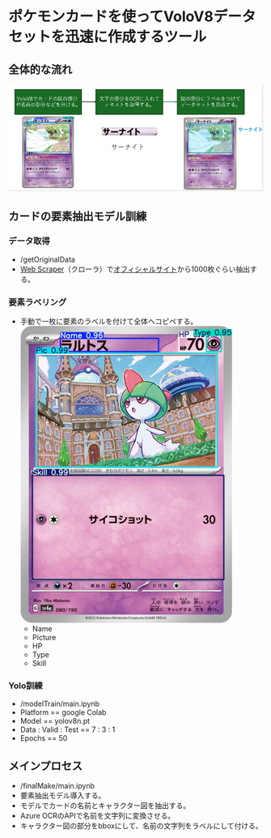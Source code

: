 # ポケモンカードを使ってVoloV8データセットを迅速に作成するツール

## 全体的な流れ

![flow](md\flow.bmp)

## カードの要素抽出モデル訓練

### データ取得
- /getOriginalData
- [Web Scraper](https://webscraper.io/)（クローラ）で[オフィシャルサイト](https://www.pokemon-card.com/card-search)から1000枚ぐらい抽出する。

### 要素ラベリング

- 手動で一枚に要素のラベルを付けて全体へコピペする。
    ![label_demo](md\label_demo.png)
    - Name
    - Picture
    - HP
    - Type
    - Skill

### Yolo訓練

- /modelTrain/main.ipynb
- Platform == google Colab
- Model == yolov8n.pt
- Data : Valid : Test == 7 : 3 : 1
- Epochs == 50

## メインプロセス

- /finalMake/main.ipynb
- 要素抽出モデル導入する。
- モデルでカードの名前とキャラクター図を抽出する。
- Azure OCRのAPIで名前を文字列に変換させる。
- キャラクター図の部分をbboxにして、名前の文字列をラベルにして付ける。